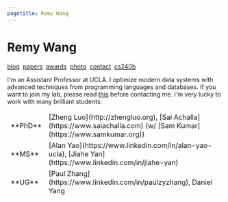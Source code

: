 ```yaml
---
pagetitle: Remy Wang
---
```


# Remy Wang

[blog](./blog/index.html)
&nbsp;[papers](http://remy.wang/papers/)
&nbsp;[awards](awards.html)
&nbsp;[photo](./imgs/remy.jpg)
&nbsp;[contact](contact.html)
&nbsp;[cs240b](https://remy.wang/cs240b/)
<!-- &nbsp;[cs143](cs143/index.html) -->
<!-- &nbsp;[cs249qo](https://remy.wang/cs249qo/) -->

I'm an Assistant Professor at UCLA.
I optimize modern data systems with advanced techniques from programming languages and databases. 
If you want to join my lab, please read [this](projects.html) before contacting me.
I'm very lucky to work with many brilliant students:

<table>
  <tbody style="border: none;">
    <tr>
      <td>**PhD**</td>
      <td>
        [Zheng Luo](http://zhengluo.org),
        [Sai Achalla](https://www.saiachalla.com) (w/ [Sam Kumar](https://www.samkumar.org))
      </td>
    </tr>
    <tr>
      <td>**MS**</td>
      <td>
        [Alan Yao](https://www.linkedin.com/in/alan-yao-ucla),
        [Jiahe Yan](https://www.linkedin.com/in/jiahe-yan)
      </td>
    </tr>
    <tr>
      <td>**UG**</td>
      <td>
        [Paul Zhang](https://www.linkedin.com/in/paulzyzhang),
        Daniel Yang
      </td>
    </tr>
  </tbody>
</table>
